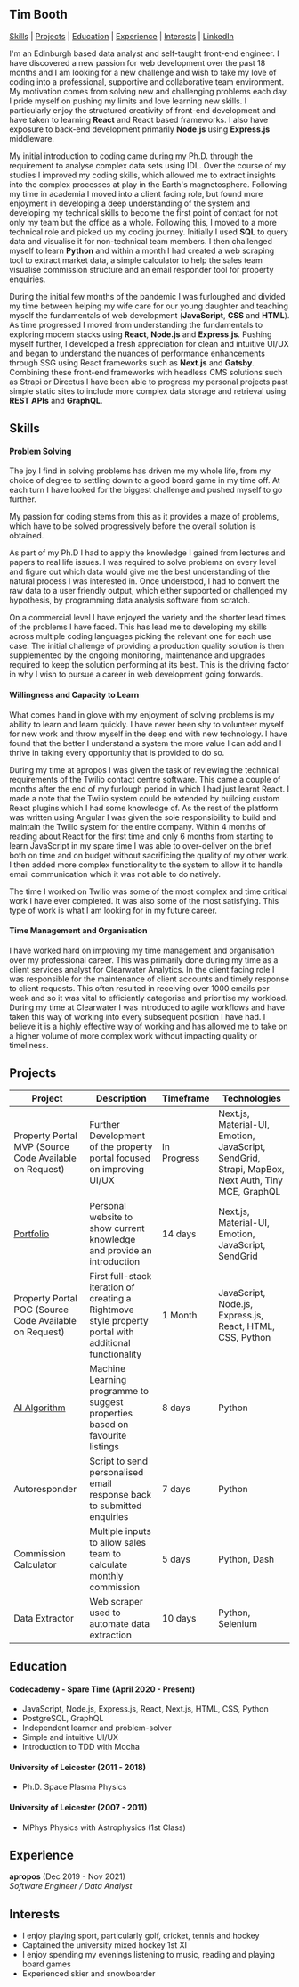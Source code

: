 ## Tim Booth

[Skills](#skills) | [Projects](#projects) | [Education](#education) | [Experience](#experience) | [Interests](#interests) | [LinkedIn](https://www.linkedin.com/in/dr-tim-booth/)

I'm an Edinburgh based data analyst and self-taught front-end engineer. I have discovered a new passion for web development over the past 18 months and I am looking for a new challenge and wish to take my love of coding into a professional, supportive and collaborative team environment. My motivation comes from solving new and challenging problems each day. I pride myself on pushing my limits and love learning new skills. I particularly enjoy the structured creativity of front-end development and have taken to learning **React** and React based frameworks. I also have exposure to back-end development primarily **Node.js** using **Express.js** middleware.

My initial introduction to coding came during my Ph.D. through the requirement to analyse complex data sets using IDL. Over the course of my studies I improved my coding skills, which allowed me to extract insights into the complex processes at play in the Earth's magnetosphere. Following my time in academia I moved into a client facing role, but found more enjoyment in developing a deep understanding of the system and developing my technical skills to become the first point of contact for not only my team but the office as a whole. Following this, I moved to a more technical role and picked up my coding journey. Initially I used **SQL** to query data and visualise it for non-technical team members. I then challenged myself to learn **Python** and within a month I had created a web scraping tool to extract market data, a simple calculator to help the sales team visualise commission structure and an email responder tool for property enquiries.

During the initial few months of the pandemic I was furloughed and divided my time between helping my wife care for our young daughter and teaching myself the fundamentals of web development (**JavaScript**, **CSS** and **HTML**). As time progressed I moved from understanding the fundamentals to exploring modern stacks using **React**, **Node.js** and **Express.js**. Pushing myself further, I developed a fresh appreciation for clean and intuitive UI/UX and began to understand the nuances of performance enhancements through SSG using React frameworks such as **Next.js** and **Gatsby**. Combining these front-end frameworks with headless CMS solutions such as Strapi or Directus I have been able to progress my personal projects past simple static sites to include more complex data storage and retrieval using **REST APIs** and **GraphQL**.

## Skills

#### Problem Solving

The joy I find in solving problems has driven me my whole life, from my choice of degree to settling down to a good board game in my time off. At each turn I have looked for the biggest challenge and pushed myself to go further.

My passion for coding stems from this as it provides a maze of problems, which have to be solved progressively before the overall solution is obtained.

As part of my Ph.D I had to apply the knowledge I gained from lectures and papers to real life issues. I was required to solve problems on every level and figure out which data would give me the best understanding of the natural process I was interested in. Once understood, I had to convert the raw data to a user friendly output, which either supported or challenged my hypothesis, by programming data analysis software from scratch.

On a commercial level I have enjoyed the variety and the shorter lead times of the problems I have faced. This has lead me to developing my skills across multiple coding languages picking the relevant one for each use case. The initial challenge of providing a production quality solution is then supplemented by the ongoing monitoring, maintenance and upgrades required to keep the solution performing at its best. This is the driving factor in why I wish to pursue a career in web development going forwards.

#### Willingness and Capacity to Learn

What comes hand in glove with my enjoyment of solving problems is my ability to learn and learn quickly. I have never been shy to volunteer myself for new work and throw myself in the deep end with new technology. I have found that the better I understand a system the more value I can add and I thrive in taking every opportunity that is provided to do so.

During my time at apropos I was given the task of reviewing the technical requirements of the Twilio contact centre software. This came a couple of months after the end of my furlough period in which I had just learnt React. I made a note that the Twilio system could be extended by building custom React plugins which I had some knowledge of. As the rest of the platform was written using Angular I was given the sole responsibility to build and maintain the Twilio system for the entire company. Within 4 months of reading about React for the first time and only 6 months from starting to learn JavaScript in my spare time I was able to over-deliver on the brief both on time and on budget without sacrificing the quality of my other work. I then added more complex functionality to the system to allow it to handle email communication which it was not able to do natively.

The time I worked on Twilio was some of the most complex and time critical work I have ever completed. It was also some of the most satisfying. This type of work is what I am looking for in my future career.

#### Time Management and Organisation

I have worked hard on improving my time management and organisation over my professional career. This was primarily done during my time as a client services analyst for Clearwater Analytics. In the client facing role I was responsible for the maintenance of client accounts and timely response to client requests. This often resulted in receiving over 1000 emails per week and so it was vital to efficiently categorise and prioritise my workload. During my time at Clearwater I was introduced to agile workflows and have taken this way of working into every subsequent position I have had. I believe it is a highly effective way of working and has allowed me to take on a higher volume of more complex work without impacting quality or timeliness.

## Projects

| Project                                                | Description                                                                                            | Timeframe   | Technologies                                                                                      |
| ------------------------------------------------------ | ------------------------------------------------------------------------------------------------------ | ----------- | ------------------------------------------------------------------------------------------------- |
| Property Portal MVP (Source Code Available on Request) | Further Development of the property portal focused on improving UI/UX                                  | In Progress | Next.js, Material-UI, Emotion, JavaScript, SendGrid, Strapi, MapBox, Next Auth, Tiny MCE, GraphQL |
| [Portfolio](https://github.com/tbooth-prog/Portfolio)  | Personal website to show current knowledge and provide an introduction                                 | 14 days     | Next.js, Material-UI, Emotion, JavaScript, SendGrid                                               |
| Property Portal POC (Source Code Available on Request) | First full-stack iteration of creating a Rightmove style property portal with additional functionality | 1 Month     | JavaScript, Node.js, Express.js, React, HTML, CSS, Python                                         |
| [AI Algorithm](https://github.com/tbooth-prog/AI)      | Machine Learning programme to suggest properties based on favourite listings                           | 8 days      | Python                                                                                            |
| Autoresponder                                          | Script to send personalised email response back to submitted enquiries                                 | 7 days      | Python                                                                                            |
| Commission Calculator                                  | Multiple inputs to allow sales team to calculate monthly commission                                    | 5 days      | Python, Dash                                                                                      |
| Data Extractor                                         | Web scraper used to automate data extraction                                                           | 10 days     | Python, Selenium                                                                                  |

## Education

#### Codecademy - Spare Time (April 2020 - Present)

- JavaScript, Node.js, Express.js, React, Next.js, HTML, CSS, Python
- PostgreSQL, GraphQL
- Independent learner and problem-solver
- Simple and intuitive UI/UX
- Introduction to TDD with Mocha

#### University of Leicester (2011 - 2018)

- Ph.D. Space Plasma Physics

#### University of Leicester (2007 - 2011)

- MPhys Physics with Astrophysics (1st Class)

## Experience

**apropos** (Dec 2019 - Nov 2021)  
_Software Engineer / Data Analyst_

## Interests

- I enjoy playing sport, particularly golf, cricket, tennis and hockey
- Captained the university mixed hockey 1st XI
- I enjoy spending my evenings listening to music, reading and playing board games
- Experienced skier and snowboarder
